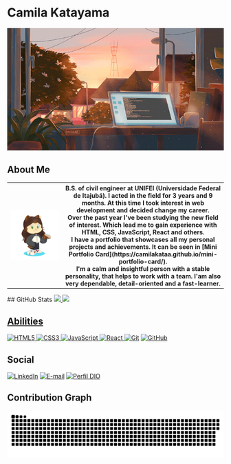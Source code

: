 # Camila Katayama

<p align="center">
  <img alt="Calm Workspace" src="/workspace.gif">
</p>

## About Me
<table>
<th>
  <img alt="Camila's Octocat" src="/my-octocat.png">
</th>
  <th>
    B.S. of civil engineer at UNIFEI (Universidade Federal de Itajubá). I acted in the field for 3 years and 9 months. At this time I took interest in web development and decided change my career.<br>
    Over the past year I've been studying the new field of interest. Which lead me to gain experience with HTML, CSS, JavaScript, React and others.<br>
    I have a portfolio that showcases all my personal projects and achievements. It can be seen in [Mini Portfolio Card](https://camilakataa.github.io/mini-portfolio-card/).<br>
    I'm a calm and insightful person with a stable personality, that helps to work with a team. I'am also very dependable, detail-oriented and a fast-learner.
  </th>
<table>
## GitHub Stats

  <a href="https://github.com/camilakataa">
  <img height="180em" src="https://github-readme-stats.vercel.app/api?username=camilakataa&show_icons=true&theme=tokyonight&include_all_commits=true&count_private=true"/>
  <img height="180em" src="https://github-readme-stats.vercel.app/api/top-langs/?username=camilakataa&layout=compact&langs_count=6&theme=tokyonight"/>


## Abilities

![HTML5](https://img.shields.io/badge/HTML5-000?style=for-the-badge&logo=html5)
![CSS3](https://img.shields.io/badge/CSS3-000?style=for-the-badge&logo=css3&logoColor=264CE4)
![JavaScript](https://img.shields.io/badge/JavaScript-000?style=for-the-badge&logo=javascript)
![React](https://img.shields.io/badge/React-000?style=for-the-badge&logo=react)
[![Git](https://img.shields.io/badge/Git-000?style=for-the-badge&logo=git&logoColor=E94D5F)](https://git-scm.com/doc) 
[![GitHub](https://img.shields.io/badge/GitHub-000?style=for-the-badge&logo=github&logoColor=30A3DC)](https://docs.github.com/)

## Social
 
[![LinkedIn](https://img.shields.io/badge/LinkedIn-000?style=for-the-badge&logo=linkedin&logoColor=30A3DC)](https://www.linkedin.com/in/camila-katayama-ab1a42153/)
[![E-mail](https://img.shields.io/badge/-Email-000?style=for-the-badge&logo=microsoft-outlook&logoColor=E94D5F)](mailto:camilakatayamap@gmail.com)
[![Perfil DIO](https://img.shields.io/badge/-DIO%20profile-30A3DC?style=for-the-badge)](https://www.dio.me/users/camilakatayamap)

## Contribution Graph

![Snake animation](https://github.com/camilakataa/camilakataa/blob/output/github-contribution-grid-snake.svg)

